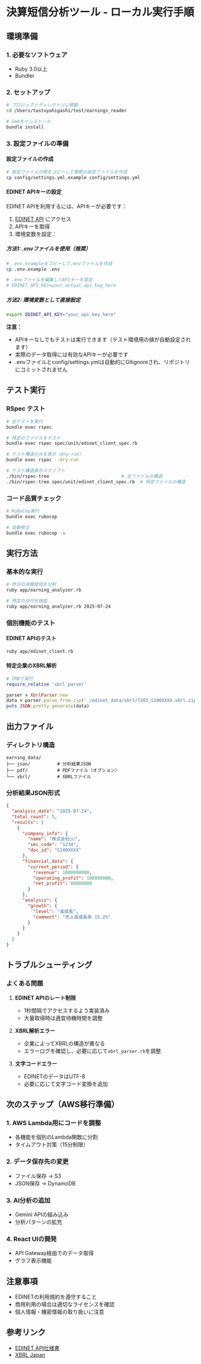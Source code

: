 # 決算短信分析ツール - ローカル実行手順

## 環境準備

### 1. 必要なソフトウェア
- Ruby 3.0以上
- Bundler

### 2. セットアップ
```bash
# プロジェクトディレクトリに移動
cd /Users/tastuyahigashi/test/earnings_reader

# Gemをインストール
bundle install
```

### 3. 設定ファイルの準備

#### 設定ファイルの作成

```bash
# 設定ファイルの例をコピーして実際の設定ファイルを作成
cp config/settings.yml.example config/settings.yml
```

#### EDINET APIキーの設定

EDINET APIを利用するには、APIキーが必要です：

1. [EDINET API](https://disclosure.edinet-fsa.go.jp/) にアクセス
2. APIキーを取得
3. 環境変数を設定：

##### 方法1: .envファイルを使用（推奨）

```bash
# .env.exampleをコピーして.envファイルを作成
cp .env.example .env

# .envファイルを編集してAPIキーを設定
# EDINET_API_KEY=your_actual_api_key_here
```

##### 方法2: 環境変数として直接設定

```bash
export EDINET_API_KEY="your_api_key_here"
```

**注意：** 
- APIキーなしでもテストは実行できます（テスト環境用の値が自動設定されます）
- 実際のデータ取得には有効なAPIキーが必要です
- .envファイルとconfig/settings.ymlは自動的にGitignoreされ、リポジトリにコミットされません

## テスト実行

### RSpec テスト

```bash
# 全テストを実行
bundle exec rspec

# 特定のファイルをテスト
bundle exec rspec spec/unit/edinet_client_spec.rb

# テスト構造のみを表示（dry-run）
bundle exec rspec --dry-run

# テスト構造表示スクリプト
./bin/rspec-tree                           # 全ファイルの構造
./bin/rspec-tree spec/unit/edinet_client_spec.rb  # 特定ファイルの構造
```

### コード品質チェック

```bash
# RuboCop実行
bundle exec rubocop

# 自動修正
bundle exec rubocop -a
```

## 実行方法

### 基本的な実行
```bash
# 昨日の決算短信を分析
ruby app/earning_analyzer.rb

# 特定の日付を指定
ruby app/earning_analyzer.rb 2025-07-24
```

### 個別機能のテスト

#### EDINET APIのテスト
```bash
ruby app/edinet_client.rb
```

#### 特定企業のXBRL解析
```ruby
# IRBで実行
require_relative 'xbrl_parser'

parser = XbrlParser.new
data = parser.parse_from_zip('./edinet_data/xbrl/7203_S100XXXX.xbrl.zip')
puts JSON.pretty_generate(data)
```

## 出力ファイル

### ディレクトリ構造
```
earning_data/
├── json/          # 分析結果JSON
├── pdf/           # PDFファイル（オプション）
└── xbrl/          # XBRLファイル
```

### 分析結果JSON形式
```json
{
  "analysis_date": "2025-07-24",
  "total_count": 5,
  "results": [
    {
      "company_info": {
        "name": "株式会社○○",
        "sec_code": "1234",
        "doc_id": "S100XXXX"
      },
      "financial_data": {
        "current_period": {
          "revenue": 1000000000,
          "operating_profit": 100000000,
          "net_profit": 80000000
        }
      },
      "analysis": {
        "growth": {
          "level": "高成長",
          "comment": "売上高成長率 15.2%"
        }
      }
    }
  ]
}
```

## トラブルシューティング

### よくある問題

1. **EDINET APIのレート制限**
   - 1秒間隔でアクセスするよう実装済み
   - 大量取得時は適宜待機時間を調整

2. **XBRL解析エラー**
   - 企業によってXBRLの構造が異なる
   - エラーログを確認し、必要に応じて`xbrl_parser.rb`を調整

3. **文字コードエラー**
   - EDINETのデータはUTF-8
   - 必要に応じて文字コード変換を追加

## 次のステップ（AWS移行準備）

### 1. AWS Lambda用にコードを調整
- 各機能を個別のLambda関数に分割
- タイムアウト対策（15分制限）

### 2. データ保存先の変更
- ファイル保存 → S3
- JSON保存 → DynamoDB

### 3. AI分析の追加
- Gemini APIの組み込み
- 分析パターンの拡充

### 4. React UIの開発
- API Gateway経由でのデータ取得
- グラフ表示機能

## 注意事項

- EDINETの利用規約を遵守すること
- 商用利用の場合は適切なライセンスを確認
- 個人情報・機密情報の取り扱いに注意

## 参考リンク

- [EDINET API仕様書](https://disclosure2dl.edinet-fsa.go.jp/guide/static/disclosure/WCUEDS02.html)
- [XBRL Japan](https://www.xbrl.org/jp/)
